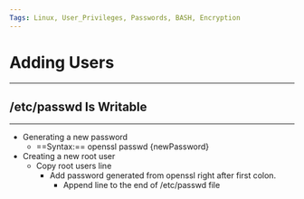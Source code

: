 ```yaml
---
Tags: Linux, User_Privileges, Passwords, BASH, Encryption
---
```

# Adding Users
***
## /etc/passwd Is Writable
***
- Generating a new password
	- ==Syntax:==  openssl passwd {newPassword}
- Creating a new root user
	- Copy root users line
		- Add password generated from openssl right after first colon.
			- Append line to the end of /etc/passwd file
